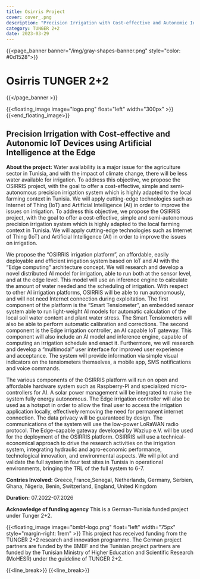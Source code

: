 ```yaml
---
title: Osirris Project
cover: cover_.png
description: "Precision Irrigation with Cost-effective and Autonomic IoT Devices using Artificial Intelligence at the Edge"
category: TUNGER 2+2
date: 2023-03-29
---
```


<!-- {{<single_page_banner>}} Osirris TUNGER 2+2 {{</single_page_banner >}} -->
{{<page_banner banner="/img/gray-shapes-banner.png" style="color: #0d1528">}}
# Osirris TUNGER 2+2
{{</page_banner >}}

{{<floating_image image="logo.png" float="left" width="300px" >}}
{{<end_floating_image>}}

<!-- [SECTION_TRANSPARENT] -->

## Precision Irrigation with Cost-effective and Autonomic IoT Devices using Artificial Intelligence at the Edge

**About the project:** Water availability is a major issue for the agriculture sector in Tunisia, and with the impact of climate change, there will be less water available for irrigation. To address this objective, we propose the OSIRRIS project, with the goal to offer a cost-effective, simple and semi-autonomous precision irrigation system which is highly adapted to the local farming context in Tunisia. We will apply cutting-edge technologies such as Internet of Thing (IoT) and Artificial Intelligence (AI) in order to improve the issues on irrigation. To address this objective, we propose the OSIRRIS project, with the goal to offer a cost-effective, simple and semi-autonomous precision irrigation system which is highly adapted to the local farming context in Tunisia. We will apply cutting-edge technologies such as Internet of Thing (IoT) and Artificial Intelligence (AI) in order to improve the issues on irrigation.

We propose the “OSIRRIS irrigation platform”, an affordable, easily deployable and efficient irrigation system based on IoT and AI with the “Edge computing” architecture concept. We will research and develop a novel distributed AI model for irrigation, able to run both at the sensor level, and at the edge level. This model will use an inference engine to calculate the amount of water needed and the scheduling of irrigation. With respect to other AI irrigation platforms, OSIRRIS will be able to run autonomously, and will not need Internet connection during exploitation.
The first component of the platform is the “Smart Tensiometer”, an embedded sensor system able to run light-weight AI models for automatic calculation of the local soil water content and plant water stress. The Smart Tensiometers will also be able to perform automatic calibration and corrections. The second component is the Edge irrigation controller, an AI capable IoT gateway. This component will also include an AI model and inference engine, capable of computing an irrigation schedule and enact it. Furthermore, we will research and develop a “multimodal” user interface for improved user experience and acceptance. The system will provide information via simple visual indicators on the tensiometers themselves, a mobile app, SMS notifications and voice commands.

The various components of the OSIRRIS platform will run on open and affordable hardware system such as Raspberry-PI and specialized micro-controllers for AI. A solar power management will be integrated to make the system fully energy autonomous. The Edge irrigation controller will also be used as a hotspot in order to allow the final user to access the irrigation application locally, effectively removing the need for permanent internet connection. The data privacy will be guaranteed by design. The communications of the system will use the low-power LoRaWAN radio protocol. The Edge-capable gateway developed by Waziup e.V. will be used for the deployment of the OSIRRIS platform. OSIRRIS will use a technical-economical approach to drive the research activities on the irrigation system, integrating hydraulic and agro-economic performance, technological innovation, and environmental aspects. We will pilot and validate the full system in four test sites in Tunisia in operational environments, bringing the TRL of the full system to 6-7.

**Contries Involved:** Greece,France,Senegal, Netherlands, Germany, Serbien, Ghana, Nigeria, Benin, Switzerland, England, United Kingdom

**Duration:** 07.2022-07.2026

**Acknowledge of funding agency**
This is a German-Tunisia funded project under Tunger 2+2. 

{{<floating_image image="bmbf-logo.png" float="left" width="75px" style="margin-right: 1rem" >}}
This project has received funding from the TUNGER 2+2 research and innovation programme. The German project partners are funded by the BMBF and the Tunisian project partners are funded by the Tunisian Ministry of Higher Education and Scientific Research (MoHESR) under the guideline of TUNGER 2+2.

{{<line_break>}}
{{<line_break>}}
